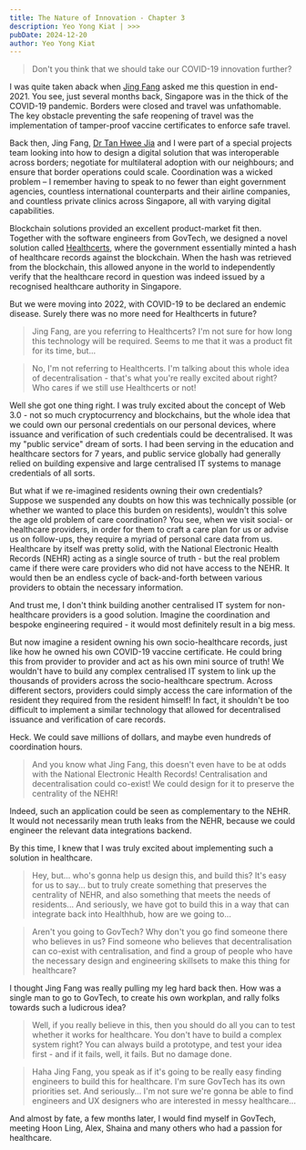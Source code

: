 ```yaml
---
title: The Nature of Innovation - Chapter 3
description: Yeo Yong Kiat | >>>
pubDate: 2024-12-20
author: Yeo Yong Kiat
---
```


> Don't you think that we should take our COVID-19 innovation further?

I was quite taken aback when [Jing Fang](https://www.linkedin.com/in/jing-fang-ong-725a6a123/) asked me this question in end-2021. You see, just several months back, Singapore was in the thick of the COVID-19 pandemic. Borders were closed and travel was unfathomable. The key obstacle preventing the safe reopening of travel was the implementation of tamper-proof vaccine certificates to enforce safe travel.

Back then, Jing Fang, [Dr Tan Hwee Jia](https://www.linkedin.com/in/hwee-jia-tan-791a7395/) and I were part of a special projects team looking into how to design a digital solution that was interoperable across borders; negotiate for multilateral adoption with our neighbours; and ensure that border operations could scale. Coordination was a wicked problem – I remember having to speak to no fewer than eight government agencies, countless international counterparts and their airline companies, and countless private clinics across Singapore, all with varying digital capabilities.

Blockchain solutions provided an excellent product-market fit then. Together with the software engineers from GovTech, we designed a novel solution called [Healthcerts](https://www.straitstimes.com/singapore/health-records-go-digital-to-fight-fakes-restart-air-travel), where the government essentially minted a hash of healthcare records against the blockchain. When the hash was retrieved from the blockchain, this allowed anyone in the world to independently verify that the healthcare record in question was indeed issued by a recognised healthcare authority in Singapore.

But we were moving into 2022, with COVID-19 to be declared an endemic disease. Surely there was no more need for Healthcerts in future?

> Jing Fang, are you referring to Healthcerts? I'm not sure for how long this technology will be required. Seems to me that it was a product fit for its time, but...

> No, I'm not referring to Healthcerts. I'm talking about this whole idea of decentralisation - that's what you're really excited about right? Who cares if we still use Healthcerts or not!

Well she got one thing right. I was truly excited about the concept of Web 3.0 - not so much cryptocurrency and blockchains, but the whole idea that we could own our personal credentials on our personal devices, where issuance and verification of such credentials could be decentralised. It was my "public service" dream of sorts. I had been serving in the education and healthcare sectors for 7 years, and public service globally had generally relied on building expensive and large centralised IT systems to manage credentials of all sorts.

But what if we re-imagined residents owning their own credentials? Suppose we suspended any doubts on how this was technically possible (or whether we wanted to place this burden on residents), wouldn't this solve the age old problem of care coordination? You see, when we visit social- or healthcare providers, in order for them to craft a care plan for us or advise us on follow-ups, they require a myriad of personal care data from us. Healthcare by itself was pretty solid, with the National Electronic Health Records (NEHR) acting as a single source of truth - but the real problem came if there were care providers who did not have access to the NEHR. It would then be an endless cycle of back-and-forth between various providers to obtain the necessary information.

And trust me, I don't think building another centralised IT system for non-healthcare providers is a good solution. Imagine the coordination and bespoke engineering required - it would most definitely result in a big mess.

But now imagine a resident owning his own socio-healthcare records, just like how he owned his own COVID-19 vaccine certificate. He could bring this from provider to provider and act as his own mini source of truth! We wouldn't have to build any complex centralised IT system to link up the thousands of providers across the socio-healthcare spectrum. Across different sectors, providers could simply access the care information of the resident they required from the resident himself! In fact, it shouldn't be too difficult to implement a similar technology that allowed for decentralised issuance and verification of care records.

Heck. We could save millions of dollars, and maybe even hundreds of coordination hours.

> And you know what Jing Fang, this doesn't even have to be at odds with the National Electronic Health Records! Centralisation and decentralisation could co-exist! We could design for it to preserve the centrality of the NEHR!

Indeed, such an application could be seen as complementary to the NEHR. It would not necessarily mean truth leaks from the NEHR, because we could engineer the relevant data integrations backend.

By this time, I knew that I was truly excited about implementing such a solution in healthcare.

> Hey, but... who's gonna help us design this, and build this? It's easy for us to say... but to truly create something that preserves the centrality of NEHR, and also something that meets the needs of residents... And seriously, we have got to build this in a way that can integrate back into Healthhub, how are we going to...

> Aren't you going to GovTech? Why don't you go find someone there who believes in us? Find someone who believes that decentralisation can co-exist with centralisation, and find a group of people who have the necessary design and engineering skillsets to make this thing for healthcare?

I thought Jing Fang was really pulling my leg hard back then. How was a single man to go to GovTech, to create his own workplan, and rally folks towards such a ludicrous idea?

> Well, if you really believe in this, then you should do all you can to test whether it works for healthcare. You don't have to build a complex system right? You can always build a prototype, and test your idea first - and if it fails, well, it fails. But no damage done.

> Haha Jing Fang, you speak as if it's going to be really easy finding engineers to build this for healthcare. I'm sure GovTech has its own priorities set. And seriously... I'm not sure we're gonna be able to find engineers and UX designers who are interested in messy healthcare...

And almost by fate, a few months later, I would find myself in GovTech, meeting Hoon Ling, Alex, Shaina and many others who had a passion for healthcare.

